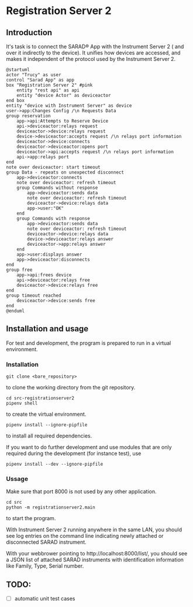 # Registration Server 2

## Introduction ##

It's task is to connect the SARAD® App with the Instrument Server 2 ( and over
it indirectly to the device). It unifies how devices are accessed, and makes it
independent of the protocol used by the Instrument Server 2.

	@startuml
	actor "Trucy" as user
	control "Sarad App" as app
	box "Registration Server 2" #pink
		entity "rest api" as api
		entity "device Actor" as deviceactor
	end box
	entity "device with Instrument Server" as device
	user->app:Changes Config /\n Requests Data
	group reservation
		app->api:Attempts to Reserve Device
		api->deviceactor:relays request
		deviceactor->device:relays request
		device->deviceactor:accepts request /\n relays port information
		deviceactor->device:connects
		deviceactor->deviceactor:opens port
		deviceactor->api:accepts request /\n relays port information
		api->app:relays port
	end
	note over deviceactor: start timeout
	group Data - repeats on unexpected disconnect
		app->deviceactor:connects
		note over deviceactor: refresh timeout
		group Commands without response
			app->deviceactor:sends data
			note over deviceactor: refresh timeout
			deviceactor->device:relays data
			app->user:"OK"
		end
		group Commands with response
			app->deviceactor:sends data
			note over deviceactor: refresh timeout
			deviceactor->device:relays data
			device->deviceactor:relays answer
			deviceactor->app:relays answer
		end
		app->user:displays answer
		app->deviceactor:disconnects
	end
	group free
		app->api:frees device
		api->deviceactor:relays free
		deviceactor->device:relays free
	end
	group timeout reached
		deviceactor->device:sends free
	end
	@enduml

## Installation and usage ##

For test and development, the program is prepared to run in a virtual environment.

### Installation ###

    git clone <bare_repository>

to clone the working directory from the git repository.

    cd src-registrationserver2
    pipenv shell

to create the virtual environment.

    pipenv install --ignore-pipfile

to install all required dependencies.

If you want to do further development and use modules that are only required
during the development (for instance test), use

    pipenv install --dev --ignore-pipfile

### Ussage ###

Make sure that port 8000 is not used by any other application.

    cd src
    python -m registrationserver2.main

to start the program.

With Instrument Server 2 running anywhere in the same LAN, you should see log
entries on the command line indicating newly attached or disconnected SARAD
instrument.

With your webbrower pointing to http://localhost:8000/list/, you should see a
JSON list of attached SARAD instruments with identification information like
Family, Type, Serial number.


## TODO:
- [ ] automatic unit test cases
